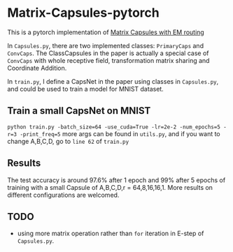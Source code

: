 # Matrix-Capsules-pytorch
This is a pytorch implementation of [Matrix Capsules with EM routing](https://openreview.net/pdf?id=HJWLfGWRb)

In ```Capsules.py```, there are two implemented classes: ```PrimaryCaps``` and ```ConvCaps```.
The ClassCapsules in the paper is actually a special case of ```ConvCaps``` with whole receptive field, transformation matrix sharing and Coordinate Addition.

In ```train.py```, I define a CapsNet in the paper using classes in ```Capsules.py```, and could be used to train a model for MNIST dataset.

## Train a small CapsNet on MNIST
```python train.py -batch_size=64 -use_cuda=True -lr=2e-2 -num_epochs=5 -r=3 -print_freq=5```
more args can be found in ```utils.py```, and if you want to change A,B,C,D, go to ```line 62``` of ```train.py```

## Results
The test accuracy is around 97.6% after 1 epoch and 99% after 5 epochs of training with a small Capsule of A,B,C,D,r = 64,8,16,16,1. More results on different configurations are welcomed.


## TODO
* using more matrix operation rather than ```for``` iteration in E-step of ```Capsules.py```.

